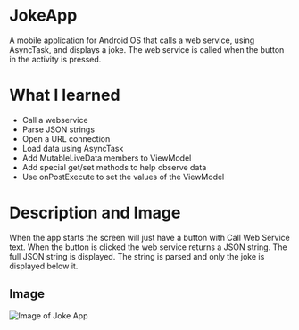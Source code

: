 # JokeApp
A mobile application for Android OS that calls a web service, using AsyncTask, and displays a joke. The web service is called when the button in the activity is pressed.

# What I learned
* Call a webservice
* Parse JSON strings
* Open a URL connection
* Load data using AsyncTask
* Add MutableLiveData members to ViewModel
* Add special get/set methods to help observe data
* Use onPostExecute to set the values of the ViewModel

# Description and Image
When the app starts the screen will just have a button with Call Web Service text. When the button is clicked the web service returns a JSON string. The full JSON string is displayed. The string is parsed and only the joke is displayed below it.

## Image
![Image of Joke App](https://github.com/negrt/cv/blob/master/images/JokeApp.png?raw=true)
